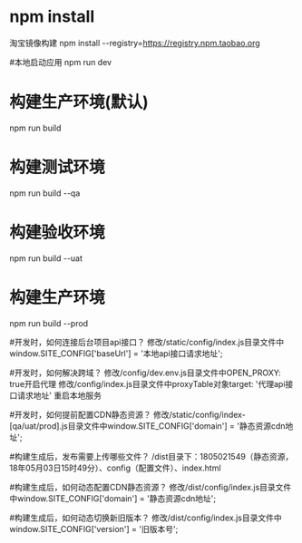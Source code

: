 # npm install
淘宝镜像构建 
npm install --registry=https://registry.npm.taobao.org

#本地启动应用
npm run dev

# 构建生产环境(默认)
npm run build

# 构建测试环境
npm run build --qa

# 构建验收环境
npm run build --uat

# 构建生产环境
npm run build --prod


#开发时，如何连接后台项目api接口？
修改/static/config/index.js目录文件中 window.SITE_CONFIG['baseUrl'] = '本地api接口请求地址';

 

#开发时，如何解决跨域？
修改/config/dev.env.js目录文件中OPEN_PROXY: true开启代理
修改/config/index.js目录文件中proxyTable对象target: '代理api接口请求地址'
重启本地服务
 

#开发时，如何提前配置CDN静态资源？
修改/static/config/index-[qa/uat/prod].js目录文件中window.SITE_CONFIG['domain'] = '静态资源cdn地址';

 

#构建生成后，发布需要上传哪些文件？
/dist目录下：1805021549（静态资源，18年05月03日15时49分）、config（配置文件）、index.html

 

#构建生成后，如何动态配置CDN静态资源？
修改/dist/config/index.js目录文件中window.SITE_CONFIG['domain'] = '静态资源cdn地址';

 

#构建生成后，如何动态切换新旧版本？
修改/dist/config/index.js目录文件中 window.SITE_CONFIG['version'] = '旧版本号';
